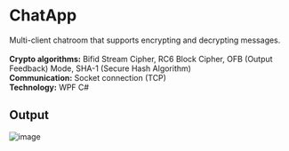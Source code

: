 # ChatApp
Multi-client chatroom that supports encrypting and decrypting messages. <br> <br>
**Crypto algorithms:** Bifid Stream Cipher, RC6 Block Cipher, OFB (Output Feedback) Mode, SHA-1 (Secure Hash Algorithm) <br>
**Communication:** Socket connection (TCP) <br>
**Technology:** WPF C# <br>
## Output
![image](https://github.com/ksks0000/ZI-ChatApp/assets/101637679/09a223cb-6379-4c9b-8abf-fa2548cf5711)
